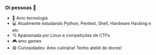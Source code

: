 ### Oi pessoas 👋

<!--
**gihmariano/gihmariano** is a ✨ _special_ ✨ repository because its `README.md` (this file) appears on your GitHub profile.-->


- 💜 Amo tecnologia
- 💻 Atualmente estudando Python, Pentest, Shell, Hardware Hacking e etc
- 💘 Apaixonada por Linux e competições de CTFs
- 🎮 amo games
- 😄 Curiosidades: Amo culinária! Tenho ateliê de doces!



